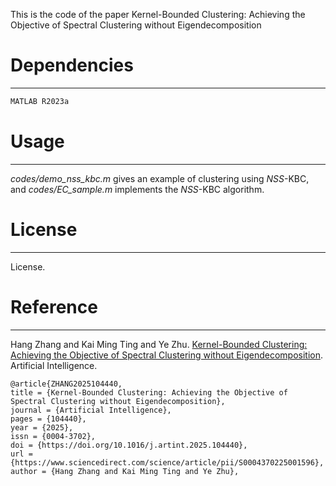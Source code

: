 This is the code of the paper Kernel-Bounded Clustering: Achieving the Objective of Spectral Clustering without Eigendecomposition




# Dependencies
---

```bash
MATLAB R2023a
```

# Usage
---

*codes/demo_nss_kbc.m* gives an example of clustering using $NSS$-KBC, and *codes/EC_sample.m* implements the $NSS$-KBC algorithm.



# License
---
License.


# Reference
---
Hang Zhang and Kai Ming Ting and Ye Zhu. [Kernel-Bounded Clustering: Achieving the Objective of Spectral Clustering without Eigendecomposition]([https://google.comninini](https://doi.org/10.1016/j.artint.2025.104440)). Artificial Intelligence.

```
@article{ZHANG2025104440,
title = {Kernel-Bounded Clustering: Achieving the Objective of Spectral Clustering without Eigendecomposition},
journal = {Artificial Intelligence},
pages = {104440},
year = {2025},
issn = {0004-3702},
doi = {https://doi.org/10.1016/j.artint.2025.104440},
url = {https://www.sciencedirect.com/science/article/pii/S0004370225001596},
author = {Hang Zhang and Kai Ming Ting and Ye Zhu},
```



